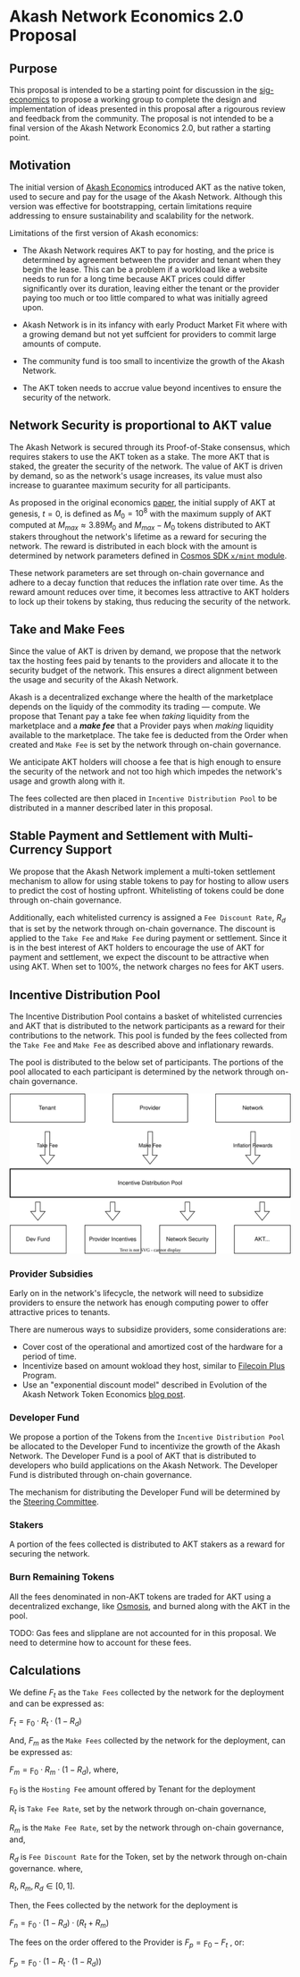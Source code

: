 # Akash Network Economics 2.0 Proposal

## Purpose

This proposal is intended to be a starting point for discussion in the [sig-economics][sig-economics] to propose a working group to complete the design and implementation of ideas presented in this proposal after a rigourous review and feedback from the community. The proposal is not intended to be a final version of the Akash Network Economics 2.0, but rather a starting point.

## Motivation

The initial version of [Akash Economics][akt-economics-1] introduced AKT as the native token, used to secure and pay for the usage of the Akash Network. Although this version was effective for bootstrapping, certain limitations require addressing to ensure sustainability and scalability for the network.

Limitations of the first version of Akash economics:

* The Akash Network requires AKT to pay for hosting, and the price is determined by agreement between the provider and tenant when they begin the lease. This can be a problem if a workload like a website needs to run for a long time because AKT prices could differ significantly over its duration, leaving either the tenant or the provider paying too much or too little compared to what was initially agreed upon.

* Akash Network is in its infancy with early Product Market Fit where with a growing demand but not yet suffcient for providers to commit large amounts of compute. 
* The community fund is too small to incentivize the growth of the Akash Network.
* The AKT token needs to accrue value beyond incentives to ensure the security of the network.

## Network Security is proportional to AKT value

The Akash Network is secured through its Proof-of-Stake consensus, which requires stakers to use the AKT token as a stake. The more AKT that is staked, the greater the security of the network. The value of AKT is driven by demand, so as the network's usage increases, its value must also increase to guarantee maximum security for all participants.

As proposed in the original economics [paper][akt-economics-1], the initial supply of AKT at genesis, $t=0$, is defined as $M_0 = 10^8$ with the maximum supply of AKT computed at $M_{max}\approx3.89 M_0$ and $M_{max} - M_0$ tokens distributed to AKT stakers throughout the network's lifetime as a reward for securing the network. The reward is distributed in each block with the amount is determined by network parameters defined in [Cosmos SDK `x/mint` module][cosmos-sdk-x-mint].

These network parameters are set through on-chain governance and adhere to a decay function that reduces the inflation rate over time. As the reward amount reduces over time, it becomes less attractive to AKT holders to lock up their tokens by staking, thus reducing the security of the network.

## Take and Make Fees

Since the value of AKT is driven by demand, we propose that the network tax the hosting fees paid by tenants to the providers and allocate it to the security budget of the network. This ensures a direct alignment between the usage and security of the Akash Network.

Akash is a decentralized exchange where the health of the marketplace depends on the liquidy of the commodity its trading — compute. We propose that Tenant pay a take fee when _taking_ liquidity from the marketplace and a **_make fee_** that a Provider pays when _making_ liquidity available to the marketplace. The take fee is deducted from the Order when created and `Make Fee` is set by the network through on-chain governance. 

We anticipate AKT holders will choose a fee that is high enough to ensure the security of the network and not too high which impedes the network's usage and growth along with it.

The fees collected are then placed in `Incentive Distribution Pool` to be distributed in a manner described later in this proposal.

## Stable Payment and Settlement with Multi-Currency Support

We propose that the Akash Network implement a multi-token settlement mechanism to allow for using stable tokens to pay for hosting to allow users to predict the cost of hosting upfront. Whitelisting of tokens could be done through on-chain governance.

Additionally, each whitelisted currency is assigned a `Fee Discount Rate`, $R_d$ that is set by the network through on-chain governance. The discount is applied to the `Take Fee` and `Make Fee` during payment or settlement. Since it is in the best interest of AKT holders to encourage the use of AKT for payment and settlement, we expect the discount to be attractive when using AKT. When set to 100%, the network charges no fees for AKT users.

## Incentive Distribution Pool

The Incentive Distribution Pool contains a basket of whitelisted currencies and AKT that is distributed to the network participants as a reward for their contributions to the network. This pool is funded by the fees collected from the `Take Fee` and `Make Fee` as described above and inflationary rewards.

The pool is distributed to the below set of participants. The portions of the pool allocated to each participant is determined by the network through on-chain governance.

![IDP](https://raw.githubusercontent.com/gosuri/akt20/main/akt20.drawio.svg)

### Provider Subsidies

Early on in the network's lifecycle, the network will need to subsidize providers to ensure the network has enough computing power to offer attractive prices to tenants.

There are numerous ways to subsidize providers, some considerations are:

* Cover cost of the operational and amortized cost of the hardware for a period of time.
* Incentivize based on amount wokload they host, similar to [Filecoin Plus][filecoin-plus] Program.
* Use an "exponential discount model" described in Evolution of the Akash Network Token Economics [blog post][akt-evolution].

### Developer Fund

We propose a portion of the Tokens from the `Incentive Distribution Pool` be allocated to the Developer Fund to incentivize the growth of the Akash Network. The Developer Fund is a pool of AKT that is distributed to developers who build applications on the Akash Network. The Developer Fund is distributed through on-chain governance.

The mechanism for distributing the Developer Fund will be determined by the [Steering Committee][streeing-committee].

### Stakers

A portion of the fees collected is distributed to AKT stakers as a reward for securing the network.

### Burn Remaining Tokens

All the fees denominated in non-AKT tokens are traded for AKT using a decentralized exchange, like [Osmosis][osmosis], and burned along with the AKT in the pool. 

TODO: Gas fees and slipplane are not accounted for in this proposal. We need to determine how to account for these fees.

## Calculations

We define $F_t$ as the `Take Fees` collected by the network for the deployment and can be expressed as:

$F_t = \digamma_0 \cdot R_t \cdot (1 - R_d)$

And, $F_m$ as the `Make Fees` collected by the network for the deployment, can be expressed as:

$F_m = \digamma_0 \cdot R_m \cdot (1 - R_d)$, where,  

$\digamma_0$ is the `Hosting Fee` amount offered by Tenant for the deployment

$R_t$ is `Take Fee Rate`, set by the network through on-chain governance,

$R_m$ is the `Make Fee Rate`, set by the network through on-chain governance, and, 

$R_d$ is `Fee Discount Rate` for the Token, set by the network through on-chain governance. where,

$R_t, R_m, R_d \in [0, 1]$. 

Then, the Fees collected by the network for the deployment is

$F_n = \digamma_0 \cdot (1 - R_d) \cdot (R_t + R_m)$

The fees on the order offered to the Provider is $F_p = \digamma_0 - F_t$ , or:

$F_p = \digamma_0 \cdot (1 - R_t \cdot (1 - R_d))$

[akt-economics-1]: https://ipfs.io/ipfs/QmdV52bF7j4utynJ6L11RgG93FuJiUmBH1i7pRD6NjUt6B
[cosmos-sdk-x-mint]: https://docs.cosmos.network/main/modules/mint
[osmosis]: https://osmosis.zone/
[streeing-committee]: https://github.com/akash-network/community/tree/main/committee-steering
[sig-economics]: https://github.com/akash-network/community/tree/main/sig-economics
[akt-evolution]: https://akash.network/blog/an-evolution-of-akash-network-token-economics/
[filecoin-plus]: https://docs.filecoin.io/store/filecoin-plus/overview/
